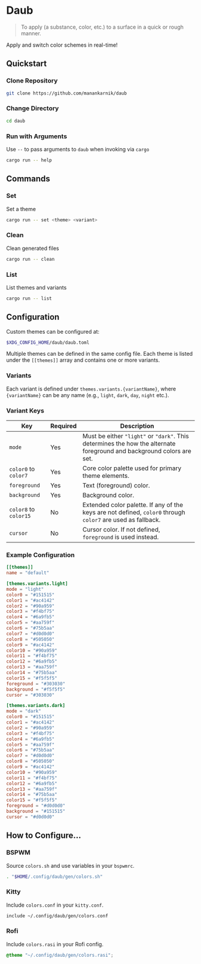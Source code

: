 # Daub

> To apply (a substance, color, etc.) to a surface in a quick or rough manner.

Apply and switch color schemes in real-time!

## Quickstart

### Clone Repository

```sh
git clone https://github.com/manankarnik/daub
```

### Change Directory

```sh
cd daub
```

### Run with Arguments

Use `--` to pass arguments to `daub` when invoking via `cargo`

```sh
cargo run -- help
```

## Commands

### Set

Set a theme

```sh
cargo run -- set <theme> <variant>
```

### Clean

Clean generated files

```sh
cargo run -- clean
```

### List

List themes and variants

```sh
cargo run -- list
```

## Configuration

Custom themes can be configured at:

```sh
$XDG_CONFIG_HOME/daub/daub.toml
```

Multiple themes can be defined in the same config file. Each theme is listed under the `[[themes]]` array and contains one or more variants.

### Variants

Each variant is defined under `themes.variants.{variantName}`, where `{variantName}` can be any name (e.g., `light`, `dark`, `day`, `night` etc.).

### Variant Keys

| Key                   | Required | Description                                                                                                           |
| --------------------- | -------- | --------------------------------------------------------------------------------------------------------------------- |
| `mode`                | Yes      | Must be either `"light"` or `"dark"`. This determines the how the alternate foreground and background colors are set. |
| `color0` to `color7`  | Yes      | Core color palette used for primary theme elements.                                                                   |
| `foreground`          | Yes      | Text (foreground) color.                                                                                              |
| `background`          | Yes      | Background color.                                                                                                     |
| `color8` to `color15` | No       | Extended color palette. If any of the keys are not defined, `color0` through `color7` are used as fallback.           |
| `cursor`              | No       | Cursor color. If not defined, `foreground` is used instead.                                                           |

### Example Configuration

```toml
[[themes]]
name = "default"

[themes.variants.light]
mode = "light"
color0 = "#151515"
color1 = "#ac4142"
color2 = "#90a959"
color3 = "#f4bf75"
color4 = "#6a9fb5"
color5 = "#aa759f"
color6 = "#75b5aa"
color7 = "#d0d0d0"
color8 = "#505050"
color9 = "#ac4142"
color10 = "#90a959"
color11 = "#f4bf75"
color12 = "#6a9fb5"
color13 = "#aa759f"
color14 = "#75b5aa"
color15 = "#f5f5f5"
foreground = "#303030"
background = "#f5f5f5"
cursor = "#303030"

[themes.variants.dark]
mode = "dark"
color0 = "#151515"
color1 = "#ac4142"
color2 = "#90a959"
color3 = "#f4bf75"
color4 = "#6a9fb5"
color5 = "#aa759f"
color6 = "#75b5aa"
color7 = "#d0d0d0"
color8 = "#505050"
color9 = "#ac4142"
color10 = "#90a959"
color11 = "#f4bf75"
color12 = "#6a9fb5"
color13 = "#aa759f"
color14 = "#75b5aa"
color15 = "#f5f5f5"
foreground = "#d0d0d0"
background = "#151515"
cursor = "#d0d0d0"
```

## How to Configure...

### BSPWM

Source `colors.sh` and use variables in your `bspwmrc`.

```sh
. "$HOME/.config/daub/gen/colors.sh"
```

### Kitty

Include `colors.conf` in your `kitty.conf`.

```sh
include ~/.config/daub/gen/colors.conf
```

### Rofi

Include `colors.rasi` in your Rofi config.

```css
@theme "~/.config/daub/gen/colors.rasi";
```
